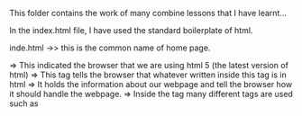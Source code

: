 This folder contains the work of many combine lessons that I have learnt...

In the index.html file, I have used the standard boilerplate of html.

inde.html ->> this is the common name of home page.

<!DOCTYPE html> => This indicated the browser that we are using html 5 (the latest version of html)

<html> => This tag tells the browser that whatever written inside this tag is in html

<head> => It holds the information about our webpage and tell the browser how it should handle the webpage.
=> Inside the <head> tag many different tags are used such as <title>, <meta>.
=> The <title> tag is used to give title to our webpage.
=> The <meta> tag is very important and useful in our html document as it effect the search results.
=> There are many attributes we can use inside meta tag.
=> Here I am using <meta charset="utf-8">, which means that it is telling my browser that all the text written inside
my html document is utf-8 encoded. The utf-8 is latest encoder and the reason why we should use this is, that it includes
all the international symbols or the symbols present in the Unicode character set.
=> Let's say we want to use a special symbol or an emoji in our webpage or in title tag, if we don't mention that meta data it may happen that our browser is unable to encode that special character or emoji and show a random symbol. But if we include meta data, this type of problem can be overcome.

So, at this time I am changing my code editor from Atom to VSCODE. 